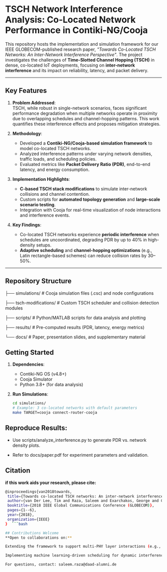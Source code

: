 # TSCH Network Interference Analysis: Co-Located Network Performance in Contiki-NG/Cooja

This repository hosts the implementation and simulation framework for our IEEE GLOBECOM-published research paper, *"Towards Co-Located TSCH Networks: An Inter-Network Interference Perspective"*. The project investigates the challenges of **Time-Slotted Channel Hopping (TSCH)** in dense, co-located IoT deployments, focusing on **inter-network interference** and its impact on reliability, latency, and packet delivery.

---

## Key Features

1. **Problem Addressed**:  
   TSCH, while robust in single-network scenarios, faces significant performance degradation when multiple networks operate in proximity due to overlapping schedules and channel-hopping patterns. This work quantifies these interference effects and proposes mitigation strategies.

2. **Methodology**:  
   - Developed a **Contiki-NG/Cooja-based simulation framework** to model co-located TSCH networks.  
   - Analyzed interference patterns under varying network densities, traffic loads, and scheduling policies.  
   - Evaluated metrics like **Packet Delivery Ratio (PDR)**, end-to-end latency, and energy consumption.  

3. **Implementation Highlights**:  
   - **C-based TSCH stack modifications** to simulate inter-network collisions and channel contention.  
   - Custom scripts for **automated topology generation** and **large-scale scenario testing**.  
   - Integration with Cooja for real-time visualization of node interactions and interference events.  

4. **Key Findings**:  
   - Co-located TSCH networks experience **periodic interference** when schedules are uncoordinated, degrading PDR by up to 40% in high-density setups.  
   - **Adaptive scheduling** and **channel-hopping optimizations** (e.g., Latin rectangle-based schemes) can reduce collision rates by 30–50%.  

---

## Repository Structure

├── simulations/ # Cooja simulation files (.csc) and node configurations

├── tsch-modifications/ # Custom TSCH scheduler and collision detection modules

├── scripts/ # Python/MATLAB scripts for data analysis and plotting

├── results/ # Pre-computed results (PDR, latency, energy metrics)

└── docs/ # Paper, presentation slides, and supplementary material

## Getting Started

1. **Dependencies**:  
   - Contiki-NG OS (v4.8+)  
   - Cooja Simulator  
   - Python 3.8+ (for data analysis)  

2. **Run Simulations**:  
   ```bash
   cd simulations/  
   # Example: 3 co-located networks with default parameters  
   make TARGET=cooja connect-router-cooja

## Reproduce Results:

- Use scripts/analyze_interference.py to generate PDR vs. network density plots.

- Refer to docs/paper.pdf for experiment parameters and validation.

## Citation
**if this work aids your research, please cite:**
 ```bash
@inproceedings{van2018towards,
  title={Towards co-located TSCH networks: An inter-network interference perspective},
  author={van Der Lee, Tim and Raza, Saleem and Exarchakos, George and Gunes, Mesut},
  booktitle={2018 IEEE Global Communications Conference (GLOBECOM)},
  pages={1--6},
  year={2018},
  organization={IEEE}
}  ```bash

## Contributions Welcome
**Open to collaborations on:**

Extending the framework to support multi-PHY layer interactions (e.g., BLE/TSCH coexistence).

Implementing machine learning-driven scheduling for dynamic interference mitigation.

For questions, contact: saleem.raza@daad-alumni.de
   
